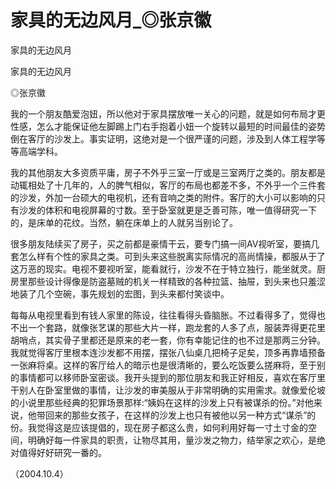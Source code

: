 # 家具的无边风月_◎张京徽

家具的无边风月

家具的无边风月

◎张京徽

我的一个朋友酷爱泡妞，所以他对于家具摆放唯一关心的问题，就是如何布局才更性感，怎么才能保证他左脚踢上门右手抱着小妞一个旋转以最短的时间最佳的姿势倒在客厅的沙发上。事实证明，这绝对是一个很严谨的问题，涉及到人体工程学等等高端学科。

我的其他朋友大多资质平庸，房子不外乎三室一厅或是三室两厅之类的。朋友都是动辄相处了十几年的，人的脾气相似，客厅的布局也都差不多，不外乎一个三件套的沙发，外加一台硕大的电视机，还有音响之类的附件。客厅的大小可以影响的只有沙发的体积和电视屏幕的寸数。至于卧室就更是乏善可陈，唯一值得研究一下的，是床单的花纹。当然，躺在床单上的人就另当别论了。

很多朋友陆续买了房子，买之前都是豪情干云，要专门搞一间AV视听室，要搞几套怎么样有个性的家具之类。可到头来这些脱离实际情况的高尚情操，都服从于了这万恶的现实。电视不要视听室，能看就行，沙发不在于特立独行，能坐就灵。厨房里那些设计得像是防盗墓贼的机关一样精致的各种拉篮、抽屉，到头来也只羞涩地装了几个空碗，事先规划的宏图，到头来都付笑谈中。

每每从电视里看到有钱人家里的陈设，往往看得头昏脑胀。不过看得多了，觉得也不出一个套路，就像张艺谋的那些大片一样，跑龙套的人多了点，服装弄得更花里胡哨点，其实骨子里都还是原来的老一套，你有幸能记住的也不过是那两三分钟。我就觉得客厅里根本连沙发都不用摆，摆张八仙桌几把椅子足矣，顶多再靠墙预备一张麻将桌。这样的客厅给人的暗示也是很清晰的，要么吃饭要么搓麻将，至于别的事情都可以移师卧室密谈。我开头提到的那位朋友和我正好相反，喜欢在客厅里干别人在卧室里做的事情，让沙发的审美服从于非常明确的实用需求。就像爱伦坡的小说里那些经典的犯罪场景那样:“姨妈在这样的沙发上只有被谋杀的份。”对他来说，他带回来的那些女孩子，在这样的沙发上也只有被他以另一种方式“谋杀”的份。我觉得这是应该提倡的，现在房子都这么贵，如何利用好每一寸土寸金的空间，明确好每一件家具的职责，让物尽其用，量沙发之物力，结举家之欢心，是绝对值得好好研究一番的。

（2004.10.4）